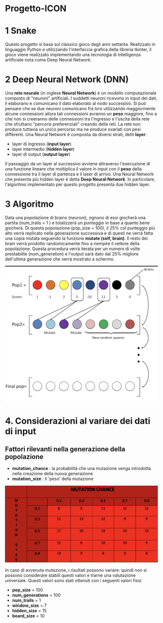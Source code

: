 
# Progetto-ICON

# 1 Snake
Questo progetto si basa sul classico gioco degli anni settanta. 
Realizzato in linguaggio Python e utilizzando l'interfaccia grafica della libreria tkinter, il gioco viene realizzato implementando una tecnologia di intelligenza artificiale nota come Deep Neural Network.

# 2 Deep Neural Network (DNN)
Una **rete neurale** (in inglese **Neural Network**) è un modello computazionale composto di "neuroni" artificiali. I suddetti neuroni ricevono in input dei dati, li elaborano e comunicano il dato elaborato al nodo successivo. Si può pensare che se due neuroni comunicano fra loro utilizzando maggiormente alcune connessioni allora tali connessioni avranno un **peso** maggiore, fino a che non si creeranno delle connessioni tra l'ingresso e l'uscita della rete che sfruttano "percorsi preferenziali" creando delle reti. La rete non produce tuttavia un unico percorso ma ne produce svariati con pesi differenti.
Una Neural Network è composta da diversi strati, detti **layer**:

 - layer di ingresso (**input layer**)
 - layer intermedio (**hidden layer**)
 - layer di output (**output layer**)

Il passaggio da un layer al successivo avviene attraverso l'esecuzione di una funzione lineare che moltiplica il valore in input con il **peso** della connessione tra il layer di partenza e il laser di arrivo.
Una Neural Network che presenta più hidden layer è detta **Deep Neural Network**.
In particolare, l'algoritmo implementato per questo progetto presenta due hidden layer.

# 3 Algoritmo
Data una popolazione di brains (neuroni), ognuno di essi giocherà una partita (num_trails = 1 ) e totalizzerà un punteggio in base a quanto bene giocherà. Di questa popolazione (pop_size = 100), il 25% col punteggio più alto verrà replicato nella generazione successiva e di questi ne verrà fatta una copia mutata seguendo la funzione **mutate (self, brain)**. Il resto dei brain verrà prodotto randomicamente fino a riempire il vettore della popolazione. Questa procedura verrà iterata per un numero di volte prestabilite (num_generation) e l'output sarà dato dal 25% migliore dell'ultima generazione che verrà mostrato a schermo.

![Algoritmo](https://github.com/aleSant10/Progetto-ICON/blob/main/Algoritmo.png)

# 4. Considerazioni al variare dei dati di input

## Fattori rilevanti nella generazione della popolazione

 - **mutation_chance** : la probabilità che una mutazione venga introdotta nella creazione della nuova generazione 
 - **mutation_size** : il 'peso' della mutazione

![Tabella](https://github.com/aleSant10/Progetto-ICON/blob/main/Tabella.png)

In caso di avvenuta mutazione, i risultati possono variare: quindi non si possono considerare stabili questi valori e trarne una valutazione universale. 
Questi valori sono stati ottenuti con i seguenti valori fissi:

 - **pop_size** = 100
 - **num_generations** = 100 
 - **num_trails** = 1 
 - **window_size** = 7
 - **hidden_size** = 15
 - **board_size** = 10

